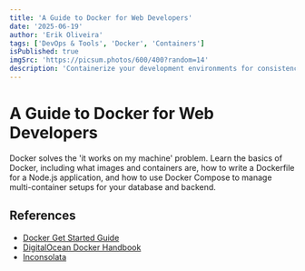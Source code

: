 ```yaml
---
title: 'A Guide to Docker for Web Developers'
date: '2025-06-19'
author: 'Erik Oliveira'
tags: ['DevOps & Tools', 'Docker', 'Containers']
isPublished: true
imgSrc: 'https://picsum.photos/600/400?random=14'
description: 'Containerize your development environments for consistency and easy deployment. A beginner-friendly introduction.'
---
```


# A Guide to Docker for Web Developers

Docker solves the 'it works on my machine' problem. Learn the basics of Docker, including what images and containers are, how to write a Dockerfile for a Node.js application, and how to use Docker Compose to manage multi-container setups for your database and backend.

## References

- [Docker Get Started Guide](https://docs.docker.com/get-started/)
- [DigitalOcean Docker Handbook](https://www.digitalocean.com/community/tutorials/the-docker-handbook)
- [Inconsolata](https://fonts.google.com/specimen/Inconsolata)
